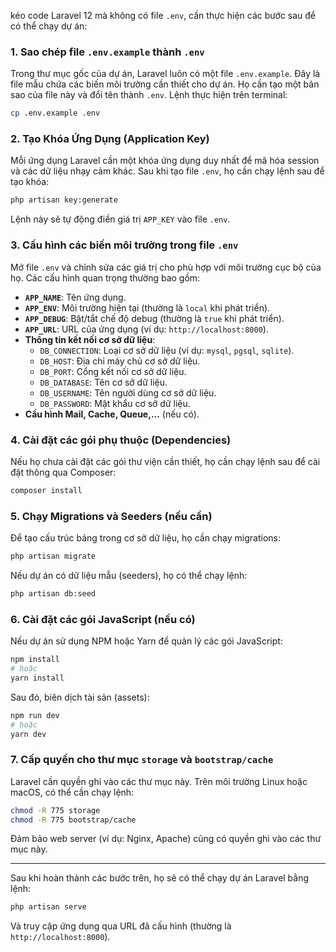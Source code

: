 kéo code Laravel 12 mà không có file `.env`, cần thực hiện các bước sau để có thể chạy dự án:

### 1. Sao chép file `.env.example` thành `.env`
Trong thư mục gốc của dự án, Laravel luôn có một file `.env.example`. Đây là file mẫu chứa các biến môi trường cần thiết cho dự án.
Họ cần tạo một bản sao của file này và đổi tên thành `.env`. Lệnh thực hiện trên terminal:
```bash
cp .env.example .env
```

### 2. Tạo Khóa Ứng Dụng (Application Key)
Mỗi ứng dụng Laravel cần một khóa ứng dụng duy nhất để mã hóa session và các dữ liệu nhạy cảm khác.
Sau khi tạo file `.env`, họ cần chạy lệnh sau để tạo khóa:
```bash
php artisan key:generate
```
Lệnh này sẽ tự động điền giá trị `APP_KEY` vào file `.env`.

### 3. Cấu hình các biến môi trường trong file `.env`
Mở file `.env` và chỉnh sửa các giá trị cho phù hợp với môi trường cục bộ của họ. Các cấu hình quan trọng thường bao gồm:
* **`APP_NAME`**: Tên ứng dụng.
* **`APP_ENV`**: Môi trường hiện tại (thường là `local` khi phát triển).
* **`APP_DEBUG`**: Bật/tắt chế độ debug (thường là `true` khi phát triển).
* **`APP_URL`**: URL của ứng dụng (ví dụ: `http://localhost:8000`).
* **Thông tin kết nối cơ sở dữ liệu**:
    * `DB_CONNECTION`: Loại cơ sở dữ liệu (ví dụ: `mysql`, `pgsql`, `sqlite`).
    * `DB_HOST`: Địa chỉ máy chủ cơ sở dữ liệu.
    * `DB_PORT`: Cổng kết nối cơ sở dữ liệu.
    * `DB_DATABASE`: Tên cơ sở dữ liệu.
    * `DB_USERNAME`: Tên người dùng cơ sở dữ liệu.
    * `DB_PASSWORD`: Mật khẩu cơ sở dữ liệu.
* **Cấu hình Mail, Cache, Queue,...** (nếu có).

### 4. Cài đặt các gói phụ thuộc (Dependencies)
Nếu họ chưa cài đặt các gói thư viện cần thiết, họ cần chạy lệnh sau để cài đặt thông qua Composer:
```bash
composer install
```

### 5. Chạy Migrations và Seeders (nếu cần)
Để tạo cấu trúc bảng trong cơ sở dữ liệu, họ cần chạy migrations:
```bash
php artisan migrate
```
Nếu dự án có dữ liệu mẫu (seeders), họ có thể chạy lệnh:
```bash
php artisan db:seed
```

### 6. Cài đặt các gói JavaScript (nếu có)
Nếu dự án sử dụng NPM hoặc Yarn để quản lý các gói JavaScript:
```bash
npm install
# hoặc
yarn install
```
Sau đó, biên dịch tài sản (assets):
```bash
npm run dev
# hoặc
yarn dev
```

### 7. Cấp quyền cho thư mục `storage` và `bootstrap/cache`
Laravel cần quyền ghi vào các thư mục này. Trên môi trường Linux hoặc macOS, có thể cần chạy lệnh:
```bash
chmod -R 775 storage
chmod -R 775 bootstrap/cache
```
Đảm bảo web server (ví dụ: Nginx, Apache) cũng có quyền ghi vào các thư mục này.

---

Sau khi hoàn thành các bước trên, họ sẽ có thể chạy dự án Laravel bằng lệnh:
```bash
php artisan serve
```
Và truy cập ứng dụng qua URL đã cấu hình (thường là `http://localhost:8000`).
```
